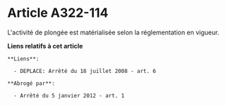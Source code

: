 # Article A322-114

L'activité de plongée est matérialisée selon la réglementation en vigueur.

**Liens relatifs à cet article**

	**Liens**:

	  - DEPLACE: Arrêté du 18 juillet 2008 - art. 6

	**Abrogé par**:

	  - Arrêté du 5 janvier 2012 - art. 1
